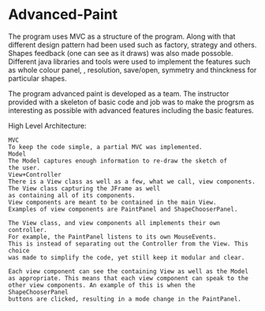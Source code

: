 # Advanced-Paint

The program uses MVC as a structure of the program. Along with that
different design pattern had been used such as factory, strategy and others. Shapes feedback (one can see as it draws)
was also made possoble. Different java libraries and tools were used to implement the features such as whole colour panel,
, resolution, save/open, symmetry and thinckness for particular shapes.  

The program advanced paint is developed as a team. The instructor provided with a skeleton of basic code and job was to
make the progrsm as interesting as possible with advanced features including the basic features. 

High Level Architecture:

	MVC
	To keep the code simple, a partial MVC was implemented.
	Model
	The Model captures enough information to re-draw the sketch of
	the user.
	View+Controller
	There is a View class as well as a few, what we call, view components.
	The View class capturing the JFrame as well
	as containing all of its components.
	View components are meant to be contained in the main View.
	Examples of view components are PaintPanel and ShapeChooserPanel.
	
	The View class, and view components all implements their own controller.
	For example, the PaintPanel listens to its own MouseEvents.
	This is instead of separating out the Controller from the View. This choice
	was made to simplify the code, yet still keep it modular and clear.
	
	Each view component can see the containing View as well as the Model
	as appropriate. This means that each view component can speak to the
	other view components. An example of this is when the ShapeChooserPanel
	buttons are clicked, resulting in a mode change in the PaintPanel.

